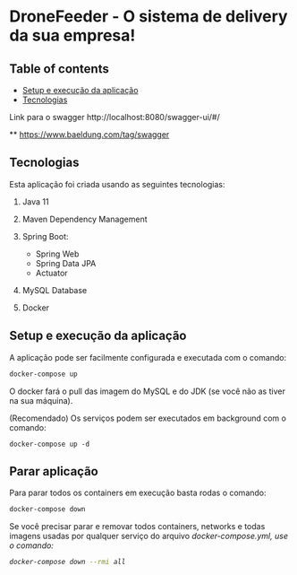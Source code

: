 # DroneFeeder - O sistema de delivery da sua empresa!

## Table of contents
* [Setup e execução da aplicação](#setup-e-execução-da-aplicação)
* [Tecnologias](#tecnologias)

Link para o swagger
http://localhost:8080/swagger-ui/#/


** https://www.baeldung.com/tag/swagger

## Tecnologias
Esta aplicação foi criada usando as seguintes tecnologias:

1. Java 11
2. Maven Dependency Management
3. Spring Boot:

    + Spring Web
    + Spring Data JPA
    + Actuator

4. MySQL Database
5. Docker

## Setup e execução da aplicação
A aplicação pode ser facilmente configurada e executada com o comando:
```bash
docker-compose up
```

O docker fará o pull das imagem do MySQL e do JDK (se você não as tiver na sua máquina).

(Recomendado) Os serviços podem ser executados em background com o comando:
```bach
docker-compose up -d
```

## Parar aplicação
Para parar todos os containers em execução basta rodas o comando:
```bash
docker-compose down
````

Se você precisar parar e removar todos containers, networks e todas imagens usadas por qualquer serviço do arquivo <em>docker-compose.yml</eml>, use o comando:
```bash
docker-compose down --rmi all
```
